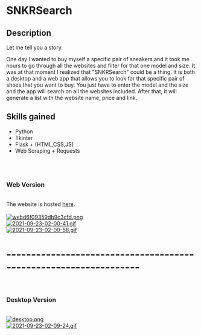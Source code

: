 # SNKRSearch
## Description
Let me tell you a story.

One day I wanted to buy myself a specific pair of sneakers and it took me hours to go through all the websites and filter for that one model and size. It was at that moment I realized that "SNKRSearch" could be a thing. It is both a desktop and a web app that allows you to look for that specific pair of shoes that you want to buy. You just have to enter the model and the size and the app will search on all the websites included. After that, it will generate a list with the website name, price and link.
## Skills gained
- Python
- Tkinter
- Flask + (HTML,CSS,JS)
- Web Scraping + Requests
<br>
<br>

### Web Version
<br>
The website is hosted <a href="https://snkrsearch.herokuapp.com/">here</a>.
<br>
<br>
<a href="https://gifyu.com/image/Pjv3"><img src="https://s9.gifyu.com/images/webd6f09359db9c3cfd.png" alt="webd6f09359db9c3cfd.png" border="0" /></a>
<br>
<a href="https://gifyu.com/image/P0Cf"><img src="https://s9.gifyu.com/images/2021-09-23-02-00-41.gif" alt="2021-09-23-02-00-41.gif" border="0" /></a>
<br>
<a href="https://gifyu.com/image/P0Ca"><img src="https://s9.gifyu.com/images/2021-09-23-02-00-58.gif" alt="2021-09-23-02-00-58.gif" border="0" /></a>
<br>

# -----------------------------------------------------------------
<br>

### Desktop Version
<br>
<a href="https://gifyu.com/image/PjvI"><img src="https://s9.gifyu.com/images/desktop.png" alt="desktop.png" border="0" /></a>
<br>
<a href="https://gifyu.com/image/P0CB"><img src="https://s9.gifyu.com/images/2021-09-23-02-09-24.gif" alt="2021-09-23-02-09-24.gif" border="0" /></a>

